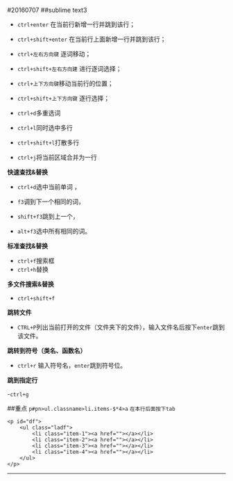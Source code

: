 #20160707
##sublime text3 

- `ctrl+enter`  在当前行新增一行并跳到该行；

- `ctrl+shift+enter` 在当前行上面新增一行并跳到该行；

- `ctrl+左右方向键` 逐词移动；


- `ctrl+shift+左右方向建` 进行逐词选择；

- `ctrl+上下方向键`移动当前行的位置；

- `ctrl+shift+上下方向键` 逐行选择；

- `ctrl+d`多重选词

- `ctrl+l`同时选中多行

- `ctrl+shift+l`打散多行

- `ctrl+j`将当前区域合并为一行

**快速查找&替换**

- `ctrl+d`选中当前单词 ，

- `f3`调到下一个相同的词，

- `shift+f3`跳到上一个，

- `alt+f3`选中所有相同的词。

**标准查找&替换**

- `ctrl+f`搜索框
- `ctrl+h`替换

**多文件搜索&替换**

- `ctrl+shift+f`

**跳转文件**

- `CTRL+P`列出当前打开的文件（文件夹下的文件），输入文件名后按下`enter`跳到该文件。

**跳转到符号（类名、函数名）**

- `ctrl+r` 输入符号名，`enter`跳到符号位。

**跳到指定行**

-`ctrl+g`

##重点
`p#pn>ul.classname>li.items-$*4>a` `在本行后面按下tab`

	<p id="df">
		<ul class="ladf">
			<li class="item-1"><a href=""></a></li>
			<li class="item-2"><a href=""></a></li>
			<li class="item-3"><a href=""></a></li>
			<li class="item-4"><a href=""></a></li>
		</ul>
	</p>


---


